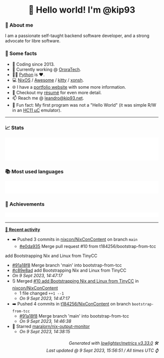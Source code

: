 <!-- README template, populated using this action:
     https://github.com/kip93/kip93/blob/main/.github/workflows/readme.yml. -->

<h1 align="center">👋 Hello world! I'm @kip93</h1> <!-- LOGIN => username -->

### 👤 About me

I am a passionate self-taught backend software developer, and a strong advocate for libre software.


### 💬 Some facts

* 📅 Coding since 2013.
* 💼 Currently working @ [OroraTech](https://ororatech.com/).
* 👨‍💻 [Python](https://github.com/search?q=user%3Akip93&l=python) is ❤️. <!-- LOGIN => username -->
* 💻 [NixOS](https://github.com/NixOS/) /
     [Awesome](https://github.com/awesomeWM/) /
     [kitty](https://github.com/kovidgoyal/kitty/) /
     [xonsh](https://github.com/xonsh/).
* 🌐 I have a [portfolio website](https://kip93.net/) with some more information.
* 📝 Checkout my [résumé](https://kip93.net/resume/) for even more detail.
* 📫 Reach me @ [leandro@kip93.net](mailto:leandro@kip93.net).
* 🎲 Fun fact: My first program was not a "Hello World" (it was simple R/W in an [HC11 µC](https://en.wikipedia.org/wiki/68HC11) emulator).


-----------------------------------------------------------------------------------------------------------------------


### 📈 Stats

![](./stats.svg)


### 📚 Most used languages <!-- by percentage, in decreasing order -->

![](./languages.svg)


### 🏅 Achievements

![](./achievements.svg)


-----------------------------------------------------------------------------------------------------------------------


**[📰 Recent activity](https://github.com/kip93)**
* ➡️ Pushed 3 commits in [nixcon/NixConContent](https://github.com/nixcon/NixConContent) on branch `main`
  * [#e0da935](https://github.com/nixcon/NixConContent/commit/e0da935) Merge pull request #10 from t184256/bootstrap-from-tcc

add Bootstrapping Nix and Linux from TinyCC
  * [#91a18f8](https://github.com/nixcon/NixConContent/commit/91a18f8) Merge branch &#39;main&#39; into bootstrap-from-tcc
  * [#c89e8ad](https://github.com/nixcon/NixConContent/commit/c89e8ad) add Bootstrapping Nix and Linux from TinyCC
  * *On 9 Sept 2023, 14:47:17*
* 🔃 Merged [#10 add Bootstrapping Nix and Linux from TinyCC](https://github.com/nixcon/NixConContent/pull/10) in [nixcon/NixConContent](https://github.com/nixcon/NixConContent)
  * 1 file changed `++1 --1`
  * *On 9 Sept 2023, 14:47:17*
* ➡️ Pushed 4 commits in [t184256/NixConContent](https://github.com/t184256/NixConContent) on branch `bootstrap-from-tcc`
  * [#91a18f8](https://github.com/t184256/NixConContent/commit/91a18f8) Merge branch &#39;main&#39; into bootstrap-from-tcc
  * *On 9 Sept 2023, 14:46:38*
* 🌟 Starred [maralorn/nix-output-monitor](https://github.com/maralorn/nix-output-monitor)
  * *On 9 Sept 2023, 14:38:15*
 <!-- Last activity -->


<h6 align="right"><em>
    Generated with <a href="https://github.com/lowlighter/metrics/tree/latest/">lowlighter/metrics v3.33.0</a> 🛠️<br> <!-- VERSION => MAJOR.minor.patch -->
    Last updated @ 9 Sept 2023, 15:56:51 / All times UTC ⌚ <!-- meta.generated => DD/MM/YYYY, hh:mm -->
</em></h6>
